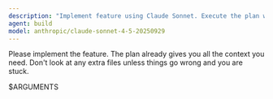 ```yaml
---
description: "Implement feature using Claude Sonnet. Execute the plan with focused context."
agent: build
model: anthropic/claude-sonnet-4-5-20250929
---
```


Please implement the feature. The plan already gives you all the context you need. Don't look at any extra files unless things go wrong and you are stuck.

$ARGUMENTS